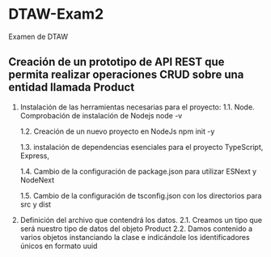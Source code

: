 # DTAW-Exam2

Examen de DTAW

## Creación de un prototipo de API REST que permita realizar operaciones CRUD sobre una entidad llamada Product

1. Instalación de las herramientas necesarias para el proyecto:
   1.1. Node. Comprobación de instalación de Nodejs
   node -v

   1.2. Creación de un nuevo proyecto en NodeJs
   npm init -y

   1.3. instalación de dependencias esenciales para el proyecto TypeScript, Express,

   1.4. Cambio de la configuración de package.json para utilizar ESNext y NodeNext

   1.5. Cambio de la configuración de tsconfig.json con los directorios para src y dist

2. Definición del archivo que contendrá los datos.
   2.1. Creamos un tipo que será nuestro tipo de datos del objeto Product
   2.2. Damos contenido a varios objetos instanciando la clase e indicándole los identificadores únicos en formato uuid
